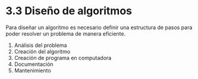 # 3.3 Diseño de algoritmos

Para diseñar un algoritmo es necesario definir una estructura de pasos para poder resolver un problema de manera eficiente.

1. Análisis del problema
2. Creación del algoritmo
3. Creación de programa en computadora
4. Documentación
5. Mantenimiento